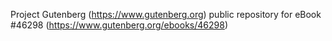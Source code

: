 Project Gutenberg (https://www.gutenberg.org) public repository for eBook #46298 (https://www.gutenberg.org/ebooks/46298)
